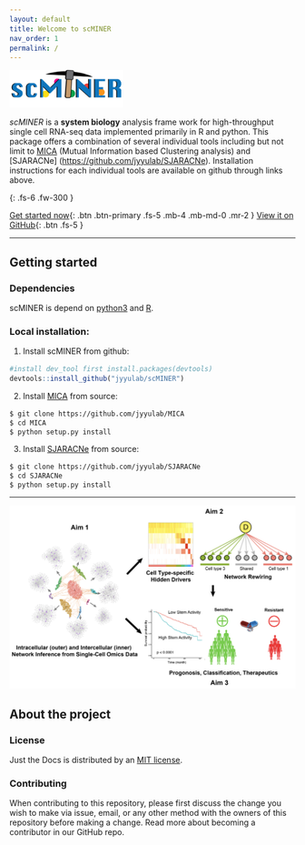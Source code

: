 ```yaml
---
layout: default
title: Welcome to scMINER
nav_order: 1
permalink: /
---
```



<img src="./docs/plots/scMINER_V4.png" alt="drawing" width="200"/> 

*scMINER* is a **system biology** analysis frame work for high-throughput single cell RNA-seq data implemented primarily in R and python. This package offers a combination of several individual tools including but not limit to [MICA](https://github.com/jyyulab/MICA) (Mutual Information based Clustering analysis) and [SJARACNe] (https://github.com/jyyulab/SJARACNe). Installation instructions for each individual tools are available on github through links above.

{: .fs-6 .fw-300 }

[Get started now](#getting-started){: .btn .btn-primary .fs-5 .mb-4 .mb-md-0 .mr-2 } [View it on GitHub](https://github.com/jyyulab/scMINER){: .btn .fs-5 }

---

## Getting started
### Dependencies
scMINER is depend on [python3](https://www.python.org/downloads/) and [R](https://www.r-project.org/). 

### Local installation: 
1. Install scMINER from github:
```R
#install dev_tool first install.packages(devtools)
devtools::install_github("jyyulab/scMINER") 
```
2. Install [MICA](https://github.com/jyyulab/MICA) from source:
```
$ git clone https://github.com/jyyulab/MICA
$ cd MICA
$ python setup.py install
```
3. Install [SJARACNe](https://github.com/jyyulab/SJARACNe) from source:
```
$ git clone https://github.com/jyyulab/SJARACNe
$ cd SJARACNe
$ python setup.py install
```

---

<img src="./docs/plots/scMINER_overview.png" alt="drawing" width="700"/> 



## About the project


### License

Just the Docs is distributed by an [MIT license](https://github.com/jyyulab/scMINER/blob/master/LICENSE).

### Contributing

When contributing to this repository, please first discuss the change you wish to make via issue,
email, or any other method with the owners of this repository before making a change. Read more about becoming a contributor in our GitHub repo.
